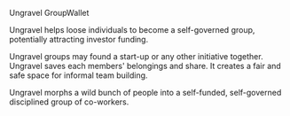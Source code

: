 Ungravel GroupWallet


Ungravel helps loose individuals to become a self-governed group, potentially attracting investor funding.

Ungravel groups may found a start-up or any other initiative together. Ungravel saves each members' belongings and share. 
It creates a fair and safe space for informal team building.

Ungravel morphs a wild bunch of people into a self-funded, self-governed disciplined group of co-workers.


<!---
pepihasenfuss/pepihasenfuss is a ✨ special ✨ repository because its `README.md` (this file) appears on your GitHub profile.
You can click the Preview link to take a look at your changes.
--->
